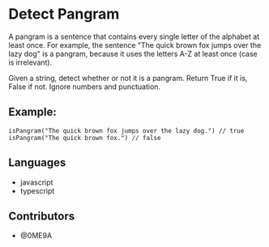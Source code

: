 # Detect Pangram

A pangram is a sentence that contains every single letter of the alphabet at least once. For example, the sentence "The quick brown fox jumps over the lazy dog" is a pangram, because it uses the letters A-Z at least once (case is irrelevant).

Given a string, detect whether or not it is a pangram. Return True if it is, False if not. Ignore numbers and punctuation.

## Example:

    isPangram("The quick brown fox jumps over the lazy dog.") // true
    isPangram("The quick brown fox.") // false

## Languages

- javascript
- typescript

## Contributors

- @0ME9A
